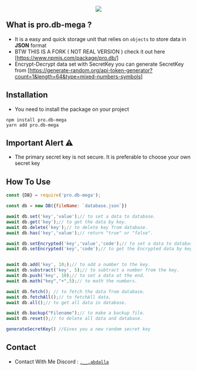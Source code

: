 <div  align="center">
<p>
<img style="margin-bottom:-6px" src="https://i.ibb.co/gttdg4C/68747470733a2f2f6d656469612e646973636f72646170702e6e65742f6174746163686d656e74732f393135393539393731.png"/>
<a href="https://www.npmjs.com/package/pro.db-mega/" alt="pro.db-fork" /></a>
</p>
</p>
</div>

## What is pro.db-mega ?
- It is a easy and quick storage unit that relies on `objects` to store data in **JSON** format
- BTW THIS IS A FORK ( NOT REAL VERSION ) check it out here [https://www.npmjs.com/package/pro.db/]
- Encrypt-Decrypt data set with SecretKey you can generate SecretKey from [https://generate-random.org/api-token-generator?count=1&length=64&type=mixed-numbers-symbols]

## Installation
- You need to install the package on your project
```sh-session
npm install pro.db-mega
yarn add pro.db-mega
```
## Important Alert ⚠

- The primary secret key is not secure. It is preferable to choose your own secret key

## How To Use
```js
const {DB} = require('pro.db-mega');

const db = new DB({fileName: `database.json`})

await db.set('key','value');// to set a data to database.
await db.get('key');// to get the data by key.
await db.delete('key');// to delete key from database.
await db.has('key','value');// return "true" or "false".

await db.setEncrypted('key','value','code');// to set a data to database. but its Encrypted 
await db.setEncrypted('key','code');// to get the Encrypted data by key.


await db.add('key', 10;);// to add a number to the key.
await db.substract('key', 5);// to subtract a number from the key.
await db.push('key', 10);// to set a data at the end.
await db.math("key","+",5);// to math the numbers.

await db.fetch(); // to fetch the data from database. 
await db.fetchAll();// to fetchAll data.
await db.all();// to get all data in database.

await db.backup("Filename");// to make a backup file.
await db.reset();// to delete all data and database.

generateSecretKey() //Gives you a new random secret key

```
## Contact

- Contact With Me Discord : [`.__.abdalla`](https://www.npmjs.com/package/pro.db-mega)
